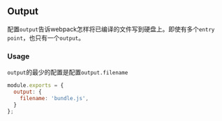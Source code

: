## Output  
配置`output`告诉webpack怎样将已编译的文件写到硬盘上。即使有多个`entry point`，也只有一个`output`。  

### Usage  
`output`的最少的配置是配置`output.filename`  

```js
module.exports = {
  output: {
    filename: 'bundle.js',
  }
};
```

